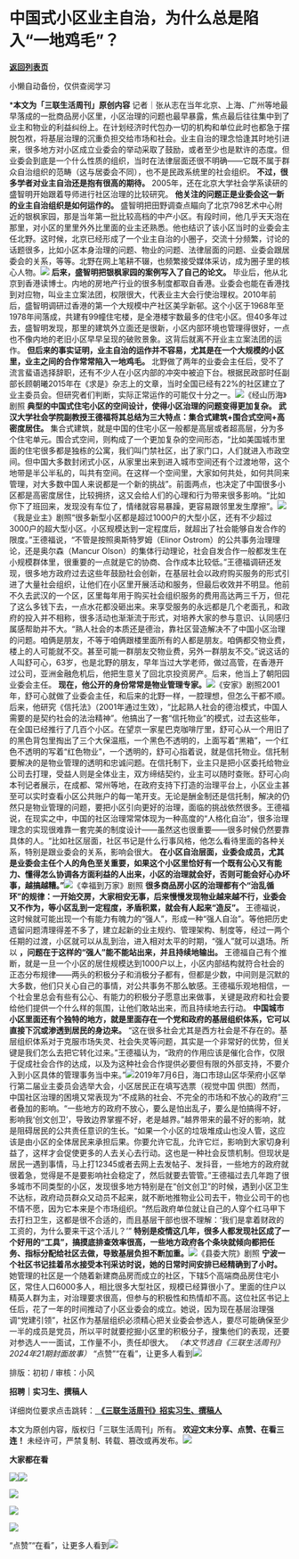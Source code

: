 # 中国式小区业主自治，为什么总是陷入“一地鸡毛”？

[**返回列表页**](/gzh/三联生活周刊)

小懒自动备份，仅供查阅学习

***本文为「三联生活周刊」原创内容**
记者｜张从志在当年北京、上海、广州等地最早落成的一批商品房小区里，小区治理的问题也最早暴露，焦点最后往往集中到了业主和物业的利益纠纷上。在计划经济时代包办一切的机构和单位此时也都急于摆脱包袱，将基层治理的沉重负担交给市场和社会。业主自治的理念恰逢其时地引进来，很多地方对小区成立业委会的举动采取了鼓励，或者至少也是默许的态度。但业委会到底是一个什么性质的组织，当时在法律层面还很不明确——它既不属于群众自治组织的范畴（这与居委会不同），也不是民政系统里的社会组织。
**不过，很多学者对业主自治还是抱有很高的期待。** 2005年，还在北京大学社会学系读研的盛智明开始跟着导师进行社区治理的比较研究。
**他关注的问题正是业委会这一新的业主自治组织是如何运作的。**
盛智明把田野调查点瞄向了北京798艺术中心附近的银枫家园，那是当年第一批比较高档的中产小区。有段时间，他几乎天天泡在那里，对小区的里里外外比里面的业主还熟悉。他也结识了该小区当时的业委会主任北野。这时候，北京已经形成了一个业主自治的小圈子，交流十分频繁，讨论的话题很多，比如小区本身治理的问题、物业的问题、法律层面的问题、业委会跟居委会的关系，等等。北野在网上笔耕不辍，也频繁接受媒体采访，成为圈子里的核心人物。![](https://mmbiz.qpic.cn/sz_mmbiz_png/XnMeqb0xcz6z3zkGIFWPicsvIAr0KQjiamYy0BMgiakvkZAfAL2N9hGUK4xesv9eeEosxXF31OMAADyU12OxwWr7g/640?wx_fmt=png&from;=appmsg)
**后来，盛智明把银枫家园的案例写入了自己的论文。**
毕业后，他从北京到香港读博士。内地的房地产行业的很多制度都取自香港。业委会也能在香港找到对应物，叫业主立案法团，权限很大，代表业主大会行使治理权。2010年前后，盛智明调研过香港的第一个大规模中产社区美孚新邨。这个小区于1968年至1978年间落成，共建有99幢住宅楼，是全港楼宇数最多的住宅小区。但40多年过去，盛智明发现，那里的建筑外立面还是很新，小区内部环境也管理得很好，一点也不像内地的老旧小区早早呈现的破败景象。这背后就离不开业主立案法团的运作。
**但后来的事实证明，业主自治的运作并不容易，尤其是在一个大规模的小区里，业主之间的合作常常陷入一地鸡毛。**
北野做了两年的业委会主任后，受不了流言蜚语选择辞职，还有不少人在小区内部的冲突中被迫下台。根据民政部时任副部长顾朝曦2015年在《求是》杂志上的文章，当时全国已经有22%的社区建立了业主委员会。但研究者们判断，实际正常运作的可能仅十分之一。![](https://mmbiz.qpic.cn/sz_mmbiz_jpg/XnMeqb0xcz6z3zkGIFWPicsvIAr0KQjiam4ySKGz8KtwmNv6JEWjBwpSfUsNoIAIiaU0iaZHJvPynEXrwK8s8XRbibg/640?wx_fmt=jpeg)《经山历海》剧照
**典型的中国式住宅小区的空间设计，使得小区治理的问题变得更加复杂。**
**武汉大学社会学院副教授王德福将其总结为三大特点：集合式建筑+围合式空间+高密度居住。**
集合式建筑，就是中国的住宅小区一般都是高层或者超高层，分为多个住宅单元。围合式空间，则构成了一个更加复杂的空间形态，“比如美国城市里面的住宅很多都是独栋的公寓，我们叫门禁社区，出了家门口，人们就进入市政空间。但中国大多数封闭式小区，从家里出来到进入城市空间还有个过渡地带，这个地带是半公半私的，叫共有空间。在这样一个空间里，大家如何共处，如何共同来管理，对大多数中国人来说都是一个新的挑战”。前面两点，也决定了中国很多小区都是高密度居住，比较拥挤，这又会给人们的心理和行为带来很多影响。“比如你下了班回来，发现没有车位了，情绪就容易暴躁，更容易跟邻里发生摩擦”。![](https://mmbiz.qpic.cn/sz_mmbiz_jpg/XnMeqb0xcz6z3zkGIFWPicsvIAr0KQjiama10ibYq0Gkw6ibEtWeicMlaMsXnWPqgLGMKtD07W2ibjSicJtiaADbOOVgaA/640?wx_fmt=jpeg&from;=appmsg)《我是业主》剧照“很多新型小区都是超过1000户的大型小区，还有不少超过3000户的超大型小区。小区规模达到一定程度后，就超出了社会能够自发合作的限度。”王德福说，“不管是按照奥斯特罗姆（Elinor
Ostrom）的公共事务治理理论，还是奥尔森（Mancur
Olson）的集体行动理论，社会自发合作一般都发生在小规模群体里，很重要的一点就是它的协商、合作成本比较低。”王德福调研还发现，很多地方政府过去这些年鼓励社会创新，在基层社会以政府购买服务的形式引进了大量社会组织，让他们在小区里开展活动和服务，但最后收效并不明显。他前不久去武汉的一个区，区里每年用于购买社会组织服务的费用高达两三千万，但花了这么多钱下去，一点水花都没砸出来。来享受服务的永远都是几个老面孔，和政府的投入并不相称，很多活动也渐渐流于形式，对培养大家的参与意识、认同感归属感帮助并不大。“熟人社会的本质还是德治，靠社区营造解决不了中国小区治理的问题。咱俩是朋友，不等于咱俩跟楼里面所有的人都是朋友。咱俩都交物业费，楼上的人可能就不交。甚至可能一群朋友交物业费，另外一群朋友不交。”说这话的人叫舒可心，63岁，也是北野的朋友，早年当过大学老师，做过高管，在香港开过公司，亚洲金融危机后，他把生意关了回北京投资房产。后来，他当上了朝阳园业委会主任。
**现在，他公开的身份常常是物业管理专家。**![](https://mmbiz.qpic.cn/sz_mmbiz_jpg/XnMeqb0xcz6z3zkGIFWPicsvIAr0KQjiamJ7vv8T2xCTiaSaGibp5cYA4WyvLG9UaTC70t9t0Fz8Wniciak8zNlxaL2A/640?wx_fmt=jpeg)《安家》剧照2001年，舒可心就做了业委会主任，和后来的北野一样，一腔理想，但怎么干都不顺。后来，他研究《信托法》（2001年通过生效），“比起熟人社会的德治模式，中国人需要的是契约社会的法治精神”。他搞出了一套“信托物业”的模式，过去这些年，在全国已经推行了几百个小区。在望京一家星巴克咖啡厅里，舒可心从一个用旧了的黑色背包里掏出了三个大保温瓶，一个黑色不透明的，上面写着“黑箱”，一个红色不透明的写着“红色物业”，一个透明的，舒可心指着说，就是信托物业。信托制要解决的是物业管理的透明和忠诚问题。在信托制下，业主只是把小区委托给物业公司去打理，受益人则是全体业主，双方缔结契约，业主可以随时查账。舒可心向本刊记者展示，在成都、常州等地，在政府支持下打造的治理平台上，小区业主甚至可以实时查看小区公共账户的每一笔开支。无论是酬金制还是信托制，解决的仍然只是物业管理的问题，要把小区引向更好的治理，面临的挑战依然很多。王德福说，在现实之中，中国的社区治理常常体现为一种高度的“人格化自治”，很多治理理念的实现很难靠一套完美的制度设计——虽然这也很重要——很多时候仍然要靠具体的人。“比如社区层面，社区书记是什么行事风格，他怎么看待里面的各种关系，特别是跟业委会的关系，影响会很大。
**在小区自治层面，业委会成员，尤其是业委会主任个人的角色至关重要，如果这个小区里恰好有一个既有公心又有能力、懂得怎么协调各方面利益的人出来，小区的治理就会好，否则可能会好心办坏事，越搞越糟。”**![](https://mmbiz.qpic.cn/sz_mmbiz_jpg/XnMeqb0xcz6z3zkGIFWPicsvIAr0KQjiamZbt2rdTEicMmVdr6AtoCjpW6sfibAaFyZQL3PibAYTLHm3Y03MVZs4dPQ/640?wx_fmt=jpeg&from;=appmsg)《幸福到万家》剧照
**很多商品房小区的治理都有个“治乱循环”的规律：一开始交房，大家相安无事，后来慢慢发现物业越来越不行，业委会又不作为，等小区乱到一定程度，矛盾积累，就会有人起来“造反”。**
王德福说，这时候就可能出现一个有能力有魄力的“强人”，形成一种“强人自治”。等他把历史遗留问题清理得差不多了，建立起新的业主规约、管理架构、制度等，经过一两个任期的过渡，小区就可以从乱到治，进入相对太平的时期，“强人”就可以退场。所以
**，问题在于这样的“强人”能不能站出来，并且持续地输出。**
王德福自己有个推断，就是一旦一个小区的居住规模达到1000户以上，小区内部结构就符合社会的正态分布规律——两头的积极分子和消极分子都有，但都是少数，中间则是沉默的大多数，他们只关心自己的事情，对公共事务不那么敏感。王德福乐观地相信，一个社会里总会有些有公心、有能力的积极分子愿意出来做事，关键是政府和社会要给他们提供一个什么样的氛围，让他们敢站出来，而且持续地去行动。
**中国城市小区里面还有个独特的地方，就是里面存在一个党和政府的基层组织体系，它可以直接下沉或渗透到居民的身边来。**
“这在很多社会尤其是西方社会是不存在的。基层组织体系对于克服市场失灵、社会失灵等问题，其实是一个非常好的优势，但关键是我们怎么去把它转化过来。”王德福认为，“政府的作用应该是催化合作，仅限于促成社会合作的达成，以及为这种社会合作提供必要但有限的外部支持，不要介入到小区具体的管理事务当中来。”![](https://mmbiz.qpic.cn/sz_mmbiz_png/XnMeqb0xcz6z3zkGIFWPicsvIAr0KQjiam0LEwEyxEhaRbB0dq1omeQn1oY2KGwHAX3LvicvwibMpDdBM9fjhRzN7w/640?wx_fmt=png&from;=appmsg)2019年7月6日，海口市琼山区华荣府小区举行第二届业主委员会选举大会，小区居民正在填写选票（视觉中国
供图）然而，中国社区治理的困境又常表现为“不成熟的社会、不完全的市场和不放心的政府”三者叠加的影响。“一些地方的政府不放心，要么是怕出乱子，要么是怕搞得不好，影响我‘创文创卫’，导致边界掌握不好，老是越界。”越界带来的最不好的影响，就是阻碍居民的公共责任意识的生长。“如果一个小区的垃圾堆成山也没人管，这应该是由小区的全体居民来承担后果。你要允许它乱，允许它烂，影响到大家切身利益了，这样才会促使更多的人去关心去行动。这也是一种社会反馈机制。但现状是居民一遇到事情，马上打12345或者去网上去发帖子、发抖音，一些地方的政府就很着急，觉得是不是要影响社会稳定了，然后就要去管管。”王德福过去几年跑了很多城市不同类型的小区，发现很多地方特别是在“创文创卫”的时候，遇到小区卫生不达标，政府动员群众又动员不起来，就不断地推物业公司去干，物业公司干的也不情不愿，因为它本来是个市场组织。“然后政府单位就让自己的人穿个红马甲下去打扫卫生，这都是很不合适的，而且基层干部也很不理解：‘我们是拿着财政的工资的，为什么要来干这个活儿？’”
**特别是疫情这几年，很多人都发现社区成了一个好用的“工具”，搞摸底排查效率很高，一些地方政府各个条块就倾向都把任务、指标分配给社区去做，导致基层负担不断加重。**![](https://mmbiz.qpic.cn/sz_mmbiz_jpg/XnMeqb0xcz6z3zkGIFWPicsvIAr0KQjiamUIApxUpWYcK6eqYPJBhkyVj63US7XBC0OOicNN9w6TZBA4o01ozuFbQ/640?wx_fmt=jpeg&from;=appmsg)《县委大院》剧照
**宁波一个社区书记挂着吊水接受本刊采访时说，她的日常时间安排已经精确到了小时。**
她管理的社区是一个随着新建商品房而成立的社区，下辖5个高端商品房住宅小区，常住人口6000多人，相比很多大型社区，规模已经算很小了。里面的住户以精英人群为主，对治理要求很高，但参与的积极性和热情却不高。这位社区书记上任后，花了一年的时间推动了小区业委会的成立。她说，因为现在基层治理强调“党建引领”，社区作为基层组织必须精心把关业委会参选人，要尽可能确保至少一半的成员是党员，所以平时就要挖掘小区里的积极分子，搜集他们的表现，还要对参选人一一面试，工作量不小，责任却很大。
_（本文节选自《三联生活周刊》2024年21期封面故事）_
“点赞”“在看”，让更多人看到![](https://mmbiz.qpic.cn/mmbiz_gif/c2Sib3Mp7pON9hkSZwdTibRHNZSMPyiapUCHJwlyoZVBC3SfmPmF0VKjkm3NiaToQloHFJ6icyicqZnqgXp6pSQJt5gg/640?wx_fmt=gif&from;=appmsg&wxfrom;=5&wx;_lazy=1&tp;=wxpic)  
  
  
  
  
  

排版：初初 / 审核：小风

  
 **招聘｜实习生、撰稿人**  

详细岗位要求点击跳转：[
**《三联生活周刊》招实习生、撰稿人**](http://mp.weixin.qq.com/s?__biz=MTc5MTU3NTYyMQ==&mid=2651136871&idx=3&sn=f1c0777fe9d31881e5dfca68ebc2937f&chksm=5907324d6e70bb5b3546dfe1c7b31b5fe05664bebbf36356ba9a1a352e0678444cad62875ad4&scene=21#wechat_redirect)

本文为原创内容，版权归「三联生活周刊」所有。 **欢迎文末分享、点赞、在看三连！**
未经许可，严禁复制、转载、篡改或再发布。![](https://mmbiz.qpic.cn/sz_mmbiz_png/Gg7Qtoh7Aic9ZTmAdCc80b4nD7xicgPt863QWU7oNswDx19XrjfTtSl8QwatY2EEZGuNd1WRRiapDZjcDhTnNYmBg/640?wx_fmt=other&wxfrom;=5&wx;_lazy=1&wx;_co=1&retryload;=1&tp;=webp)

 **大家都在看**

  
[![](https://mmbiz.qpic.cn/mmbiz_png/c2Sib3Mp7pOP1y39gUSO2bM9BtibWicOrOBCtBgPBEUOlfHliazInMB0Leg42N1ZQLMc6NZmeauZ1odaj2hK2cqvrQ/640?wx_fmt=png&from;=appmsg&wxfrom;=5&wx;_lazy=1&wx;_co=1&tp;=wxpic)](http://mp.weixin.qq.com/s?__biz=MTc5MTU3NTYyMQ==&mid=2651378715&idx=1&sn=20af659362888f978dba8f811b993a1d&chksm=590ac5316e7d4c27a706eff76baa37e4311f792ce38290a7529bf5aea6b113bca14e0a7d69e7&scene=21#wechat_redirect)[![](https://mmbiz.qpic.cn/mmbiz_jpg/c2Sib3Mp7pOO6eP76FUibGfOL5noz6wiaxTaRsx0nhdA82v0Ec8andSibQkX21N1c3CsQuMNeqhAqUBUKxEQnkp2fA/640?wx_fmt=jpeg&from;=appmsg&wxfrom;=5&wx;_lazy=1&wx;_co=1&tp;=wxpic)](http://mp.weixin.qq.com/s?__biz=MTc5MTU3NTYyMQ==&mid=2651377114&idx=1&sn=4dd351136cb38f6757432b3a392937e7&chksm=590adcf06e7d55e6b27bc638f070c59e0080908f2b0926c11c1886331f741e598238241828f0&scene=21#wechat_redirect)

[![](https://mmbiz.qpic.cn/mmbiz_png/c2Sib3Mp7pOPR9uNqh1SCYYqvLRkwT5zhBqYbkTep0u8QRia8BCr818diaUbdTykcAn8NMJplv1knpicKEkNJZDy6A/640?wx_fmt=png&from;=appmsg&wxfrom;=5&wx;_lazy=1&wx;_co=1&tp;=wxpic)](http://mp.weixin.qq.com/s?__biz=MTc5MTU3NTYyMQ==&mid=2651384227&idx=1&sn=560fe58f2f6d1f5061e1535f69f1b341&chksm=590af8896e7d719f10e6e11b220414573ddb48d1fcff390e59d298c628d7635821e8e476e4a0&scene=21#wechat_redirect)

  
![](https://mmbiz.qpic.cn/sz_mmbiz_png/Gg7Qtoh7Aic9ZTmAdCc80b4nD7xicgPt86k1kgpU51hWCHjV92ryhVW35PLCvLhxLw9XDhXjgeDyZhHSx5EbRcfg/640?wx_fmt=other&wxfrom;=5&wx;_lazy=1&wx;_co=1&retryload;=1&tp;=webp)  

[![](https://mmbiz.qpic.cn/mmbiz_jpg/c2Sib3Mp7pOP1y39gUSO2bM9BtibWicOrOBics4Rq261woITKjaDgv5VV6EzMFGZKibrPWtZUlHbicXVNpfua6Sw0QqQ/640?wx_fmt=other&from;=appmsg&wxfrom;=5&wx;_lazy=1&wx;_co=1&tp;=webp)]()

  
  
“点赞”“在看”，让更多人看到![](https://mmbiz.qpic.cn/mmbiz_gif/c2Sib3Mp7pON9hkSZwdTibRHNZSMPyiapUCHJwlyoZVBC3SfmPmF0VKjkm3NiaToQloHFJ6icyicqZnqgXp6pSQJt5gg/640?wx_fmt=gif&from;=appmsg&wxfrom;=5&wx;_lazy=1&tp;=webp)

